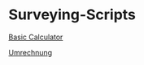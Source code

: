 # Surveying-Scripts

[Basic Calculator](sschoppenhauer.github.io/Surveying-Scripts/Rechner.html)

[Umrechnung](sschoppenhauer.github.io/Surveying-Scripts/Umrechnung_Geographisch-Kartesisch.html)

